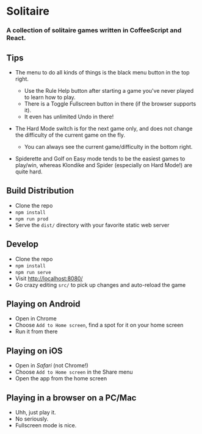 # Solitaire

### A collection of solitaire games written in CoffeeScript and React.

## Tips

* The menu to do all kinds of things is the black menu button in the top right.
  * Use the Rule Help button after starting a game you've never played to learn how to play.
  * There is a Toggle Fullscreen button in there (if the browser supports it).
  * It even has unlimited Undo in there!

* The Hard Mode switch is for the next game only, and does not change the difficulty of the current game on the fly.
  * You can always see the current game/difficulty in the bottom right.

* Spiderette and Golf on Easy mode tends to be the easiest games to play/win,
  whereas Klondike and Spider (especially on Hard Mode!) are quite hard.

## Build Distribution

* Clone the repo
* `npm install`
* `npm run prod`
* Serve the `dist/` directory with your favorite static web server

## Develop

* Clone the repo
* `npm install`
* `npm run serve`
* Visit [http://localhost:8080/](http://localhost:8080/)
* Go crazy editing `src/` to pick up changes and auto-reload the game

## Playing on Android

* Open in Chrome
* Choose `Add to Home screen`, find a spot for it on your home screen
* Run it from there

## Playing on iOS

* Open in _Safari_ (not Chrome!)
* Choose `Add to Home screen` in the Share menu
* Open the app from the home screen

## Playing in a browser on a PC/Mac

* Uhh, just play it.
* No seriously.
* Fullscreen mode is nice.

